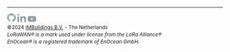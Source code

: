 <br>

---

<a href="https://github.com/IMBUILDINGS" target="_blank"><img src="./assets/github-mark.svg" width="20"></a>
<a href="https://www.linkedin.com/company/imbuildings/" target="_blank"><img src="./assets/linkedin.svg" width="20"></a>
<a href="https://www.youtube.com/channel/UCcur6TJMv_rT1ZUIHMjhjYQ" target="_blank"><img src="./assets/youtube.svg" width="20"></a>\
<small>&copy;2024 [IMBuildings B.V.](https://www.imbuildings.com) - The Netherlands
</small>
<br>
<small>
*LoRaWAN® is a mark used under license from the LoRa Alliance®*<br>
*EnOcean® is a registered trademark of EnOcean GmbH.*
</small>
